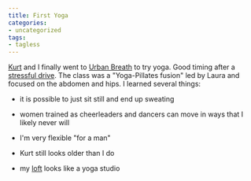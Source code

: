 ```yaml
---
title: First Yoga
categories:
- uncategorized
tags:
- tagless
---
```


[Kurt][1] and I finally went to [Urban Breath][2] to try yoga.  Good timing after a [stressful drive][3].  The class was a "Yoga-Pillates fusion" led by Laura and focused on the abdomen and hips.  I learned several things:


   [1]: http://kurt.gerwitz.com/
   [2]: http://www.urbanbreath.com/
   [3]: /2005/10/19/my-destiny-includes-a-new-miata.html



  * it is possible to just sit still and end up sweating


  * women trained as cheerleaders and dancers can move in ways that I likely never will


  * I'm very flexible "for a man"


  * Kurt still looks older than I do


  * my [loft][4] looks like a yoga studio



   [4]: /library/stuff/esl401.html

